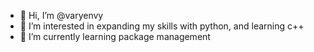 - 👋 Hi, I’m @varyenvy
- 👀 I’m interested in expanding my skills with python, and learning c++
- 🌱 I’m currently learning package management


<!---
varyenvy/varyenvy is a ✨ special ✨ repository because its `README.md` (this file) appears on your GitHub profile.
You can click the Preview link to take a look at your changes.
--->
